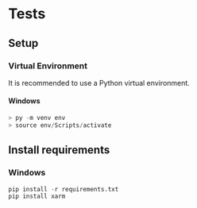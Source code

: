 # Tests

## Setup

### Virtual Environment

It is recommended to use a Python virtual environment.

#### Windows

```py
> py -m venv env
> source env/Scripts/activate
```

## Install requirements

### Windows

```py
pip install -r requirements.txt
pip install xarm
```

